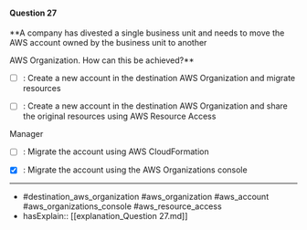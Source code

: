 #### Question  27

**A company has divested a single business unit and needs to move the AWS account owned by the business unit to another

AWS Organization. How can this be achieved?**

- [ ] :  Create a new account in the destination AWS Organization and migrate resources

- [ ] :  Create a new account in the destination AWS Organization and share the original resources using AWS Resource Access

Manager

- [ ] :  Migrate the account using AWS CloudFormation

- [x] :  Migrate the account using the AWS Organizations console

----

- #destination_aws_organization #aws_organization #aws_account #aws_organizations_console #aws_resource_access
- hasExplain:: [[explanation_Question  27.md]]
